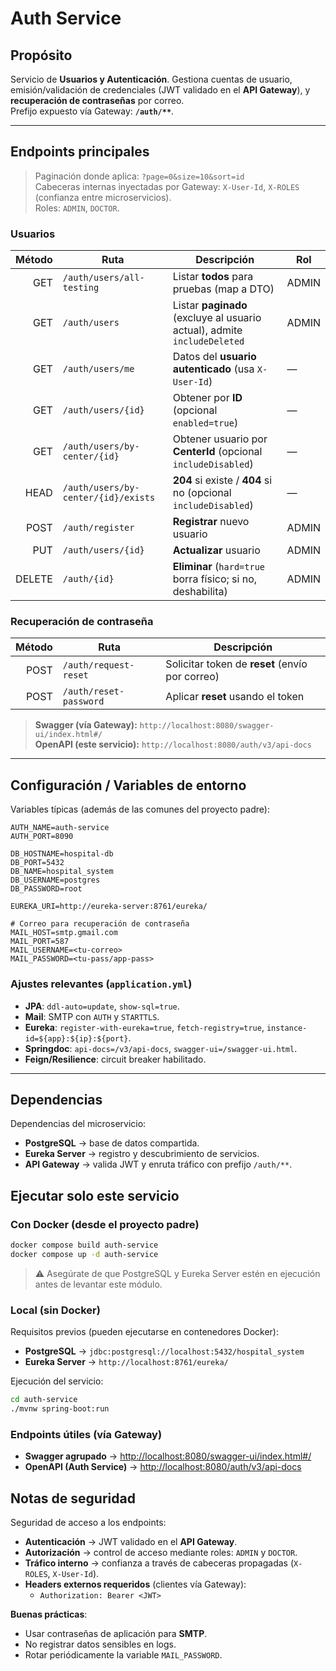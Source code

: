 # Auth Service

## Propósito
Servicio de **Usuarios y Autenticación**. Gestiona cuentas de usuario, emisión/validación de credenciales (JWT validado en el **API Gateway**), y **recuperación de contraseñas** por correo.  
Prefijo expuesto vía Gateway: **`/auth/**`**.

---

## Endpoints principales

> Paginación donde aplica: `?page=0&size=10&sort=id`  
> Cabeceras internas inyectadas por Gateway: `X-User-Id`, `X-ROLES` (confianza entre microservicios).  
> Roles: `ADMIN`, `DOCTOR`.

### Usuarios
| Método | Ruta                          | Descripción                                                                  | Rol |
|-------:|-------------------------------|------------------------------------------------------------------------------|-----|
| GET    | `/auth/users/all-testing`     | Listar **todos** para pruebas (map a DTO)                                    | ADMIN |
| GET    | `/auth/users`                 | Listar **paginado** (excluye al usuario actual), admite `includeDeleted`     | ADMIN |
| GET    | `/auth/users/me`              | Datos del **usuario autenticado** (usa `X-User-Id`)                           | — |
| GET    | `/auth/users/{id}`            | Obtener por **ID** (opcional `enabled=true`)                                  | — |
| GET    | `/auth/users/by-center/{id}`  | Obtener usuario por **CenterId** (opcional `includeDisabled`)                 | — |
| HEAD   | `/auth/users/by-center/{id}/exists` | **204** si existe / **404** si no (opcional `includeDisabled`)          | — |
| POST   | `/auth/register`              | **Registrar** nuevo usuario                                                   | ADMIN |
| PUT    | `/auth/users/{id}`            | **Actualizar** usuario                                                        | ADMIN |
| DELETE | `/auth/{id}`                  | **Eliminar** (`hard=true` borra físico; si no, deshabilita)                   | ADMIN |

### Recuperación de contraseña
| Método | Ruta                   | Descripción                                      |
|-------:|------------------------|--------------------------------------------------|
| POST   | `/auth/request-reset`  | Solicitar token de **reset** (envío por correo)  |
| POST   | `/auth/reset-password` | Aplicar **reset** usando el token                |

> **Swagger (vía Gateway):** `http://localhost:8080/swagger-ui/index.html#/`  
> **OpenAPI (este servicio):** `http://localhost:8080/auth/v3/api-docs`

---

## Configuración / Variables de entorno

Variables típicas (además de las comunes del proyecto padre):
```env
AUTH_NAME=auth-service
AUTH_PORT=8090

DB_HOSTNAME=hospital-db
DB_PORT=5432
DB_NAME=hospital_system
DB_USERNAME=postgres
DB_PASSWORD=root

EUREKA_URI=http://eureka-server:8761/eureka/

# Correo para recuperación de contraseña
MAIL_HOST=smtp.gmail.com
MAIL_PORT=587
MAIL_USERNAME=<tu-correo>
MAIL_PASSWORD=<tu-pass/app-pass>
```
### Ajustes relevantes (`application.yml`)
- **JPA**: `ddl-auto=update`, `show-sql=true`.
- **Mail**: SMTP con `AUTH` y `STARTTLS`.
- **Eureka**: `register-with-eureka=true`, `fetch-registry=true`, `instance-id=${app}:${ip}:${port}`.
- **Springdoc**: `api-docs=/v3/api-docs`, `swagger-ui=/swagger-ui.html`.
- **Feign/Resilience**: circuit breaker habilitado.

---

## Dependencias
Dependencias del microservicio:
- **PostgreSQL** → base de datos compartida.
- **Eureka Server** → registro y descubrimiento de servicios.
- **API Gateway** → valida JWT y enruta tráfico con prefijo `/auth/**`.  

## Ejecutar solo este servicio

### Con Docker (desde el proyecto padre)
```bash
docker compose build auth-service
docker compose up -d auth-service
```
>⚠️ Asegúrate de que PostgreSQL y Eureka Server estén en ejecución antes de levantar este módulo.

### Local (sin Docker)

Requisitos previos (pueden ejecutarse en contenedores Docker):
- **PostgreSQL** → `jdbc:postgresql://localhost:5432/hospital_system`
- **Eureka Server** → `http://localhost:8761/eureka/`

Ejecución del servicio:
```bash
cd auth-service
./mvnw spring-boot:run
```
### Endpoints útiles (vía Gateway)

- **Swagger agrupado** → [http://localhost:8080/swagger-ui/index.html#/](http://localhost:8080/swagger-ui/index.html#/)
- **OpenAPI (Auth Service)** → [http://localhost:8080/auth/v3/api-docs](http://localhost:8080/auth/v3/api-docs)  

## Notas de seguridad

Seguridad de acceso a los endpoints:
- **Autenticación** → JWT validado en el **API Gateway**.
- **Autorización** → control de acceso mediante roles: `ADMIN` y `DOCTOR`.
- **Tráfico interno** → confianza a través de cabeceras propagadas (`X-ROLES`, `X-User-Id`).
- **Headers externos requeridos** (clientes vía Gateway):
    - `Authorization: Bearer <JWT>`

**Buenas prácticas**:
- Usar contraseñas de aplicación para **SMTP**.
- No registrar datos sensibles en logs.
- Rotar periódicamente la variable `MAIL_PASSWORD`.  
